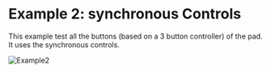 # Example 2: synchronous Controls

This example test all the buttons (based on a 3 button controller) of the pad. It uses the synchronous controls.

![Example2](https://user-images.githubusercontent.com/6067824/202896783-c661d450-76ba-4044-958e-9e7a92d3347b.png)

